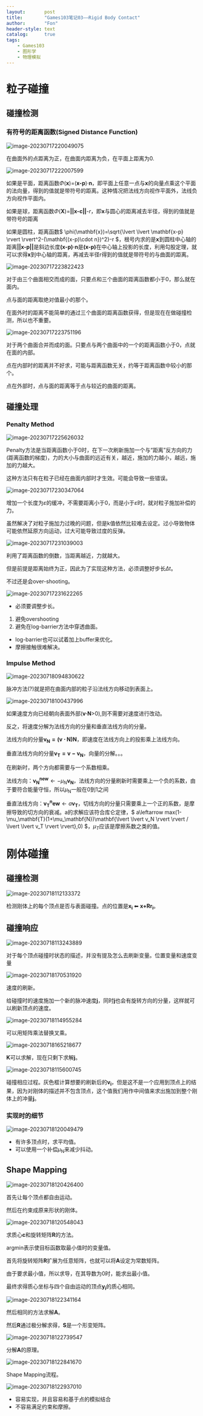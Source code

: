 ```yaml
---
layout:       post
title:        "Games103笔记03——Rigid Body Contact"
author:       "Fon"
header-style: text
catalog:      true
tags:
    - Games103
    - 图形学
    - 物理模拟
---
```




# 粒子碰撞

## 碰撞检测

### 有符号的距离函数(Signed Distance Function)

![image-20230717220049075](https://raw.githubusercontent.com/achmli/achmli.github.io/master/img/Games103/03/SDF.png)

在曲面外的点距离为正，在曲面内距离为负，在平面上距离为0.

![image-20230717222007599](https://raw.githubusercontent.com/achmli/achmli.github.io/master/img/Games103/03/SDFExample.png)

如果是平面，距离函数<em>Φ</em>(<strong>x</strong>)=(<strong>x-p</strong>)·<strong>n</strong>，即平面上任意一点与<strong>x</strong>的向量点乘这个平面的法向量，得到的值就是带符号的距离。这种情况把法线方向视作平面外，法线负方向视作平面内。

如果是球，距离函数<em>Φ</em>(<strong>X</strong>)=<strong>||x-c||</strong>-<em>r</em>，即<strong>x</strong>与圆心的距离减去半径，得到的值就是带符号的距离

如果是圆柱，距离函数$ \phi(\mathbf{x})=\sqrt{\lvert \lvert \mathbf{x-p} \rvert \rvert^2-(\mathbf{(x-p)\cdot n})^2}-r $，根号内求的是<strong>x</strong>到圆柱中心轴的距离<strong>||x-p||</strong>是斜边长度<strong>(x-p)·n</strong>是<strong>(x-p)</strong>在中心轴上投影的长度，利用勾股定理，就可以求得<strong>x</strong>到中心轴的距离，再减去半径r得到的值就是带符号的与曲面的距离。

![image-20230717223822423](https://raw.githubusercontent.com/achmli/achmli.github.io/master/img/Games103/03/Intersection.png)

对于由三个曲面相交而成的面，只要点和三个曲面的距离函数都小于0，那么就在面内。

点与面的距离取绝对值最小的那个。

在面外时的距离不能简单的通过三个曲面的距离函数获得，但是现在在做碰撞检测，所以也不重要。

![image-20230717223751196](https://raw.githubusercontent.com/achmli/achmli.github.io/master/img/Games103/03/Union.png)

对于两个曲面合并而成的面。只要点与两个曲面中的一个的距离函数小于0，点就在面的内部。

点在内部时的距离并不好求，可能与距离函数无关，约等于距离函数中较小的那个。

点在外部时，点与面的距离等于点与较近的曲面的距离。

## 碰撞处理

### Penalty Method

![image-20230717225626032](https://raw.githubusercontent.com/achmli/achmli.github.io/master/img/Games103/03/Quadratic.png)

Penalty方法是当距离函数小于0时，在下一次刷新施加一个与“距离”反方向的力(距离函数的梯度)，力的大小与曲面的远近有关，越近，施加的力越小，越远，施加的力越大。

这种方法只有在粒子已经在曲面内部时才生效。可能会导致一些错误。

![image-20230717230347064](https://raw.githubusercontent.com/achmli/achmli.github.io/master/img/Games103/03/QuadraticBuffer.png)

增加一个长度为<em>ε</em>的缓冲，不需要距离小于0，而是小于<em>ε</em>时，就对粒子施加补偿的力。

虽然解决了对粒子施加力过晚的问题，但是k值依然比较难去设定。过小导致物体可能依然延原方向运动，过大可能导致过度的反弹。

![image-20230717231039003](https://raw.githubusercontent.com/achmli/achmli.github.io/master/img/Games103/03/Penalty.png)

利用了距离函数的倒数，当距离越近，力就越大。

但是前提是距离始终为正，因此为了实现这种方法，必须调整好步长<em>Δt</em>。

不过还是会over-shooting。

![image-20230717231622265](https://raw.githubusercontent.com/achmli/achmli.github.io/master/img/Games103/03/Summary.png)

+ 必须要调整步长。

1. 避免overshooting
2. 避免在log-barrier方法中穿透曲面。

+ log-barrier也可以试着加上buffer来优化。
+ 摩擦接触很难解决。

### Impulse Method

![image-20230718094830622](https://raw.githubusercontent.com/achmli/achmli.github.io/master/img/Games103/03/Impulse.png)

脉冲方法(?)就是把在曲面内部的粒子沿法线方向移动到表面上。

![image-20230718100437996](https://raw.githubusercontent.com/achmli/achmli.github.io/master/img/Games103/03/Impulse2.png)

如果速度方向已经朝向表面外部(<strong>v·N</strong>>0),则不需要对速度进行改动。

反之，将速度分解为法线方向的分量和垂直法线方向的分量。

法线方向的分量$\mathbf{v_N=(v\cdot N)N}$，即速度在法线方向上的投影乘上法线方向。

垂直法线方向的分量$\mathbf{v_T=v-v_N}$，向量的分解。。。

在刷新时，两个方向都需要与一个系数相乘。

法线方向：$\mathbf{v_N^{new}}\leftarrow - \mu_N\mathbf{v_N}$，法线方向的分量刷新时需要乘上一个负的系数，由于要符合能量守恒，所以<em>μ</em><sub>N</sub>一般在0到1之间

垂直法线方向：$\mathbf{v_T^new}\leftarrow a\mathbf{v_T}$，切线方向的分量只需要乘上一个正的系数，是摩擦导致的切方向的衰减。a的求解应该符合库仑定律，$ a\leftarrow max(1-\mu\_\mathbf{T}(1+\mu\_\mathbf{N})\mathbf{\lvert \lvert v_N \rvert \rvert / \lvert \lvert v_T \rvert \rvert},0) $，<em>μ<sub>T</sub></em>应该是摩擦系数之类的值。

# 刚体碰撞

## 碰撞检测

![image-20230718112133372](https://raw.githubusercontent.com/achmli/achmli.github.io/master/img/Games103/03/CollisionDetect.png)

检测刚体上的每个顶点是否与表面碰撞。点的位置是<strong>x<sub>i</sub></strong> ⬅ <strong>x+Rr<sub>i</sub></strong>。

## 碰撞响应

![image-20230718113243889](https://raw.githubusercontent.com/achmli/achmli.github.io/master/img/Games103/03/CollisionResponse.png)

对于每个顶点碰撞时状态的描述，并没有提及怎么去刷新变量。位置变量和速度变量

![image-20230718170531920](https://raw.githubusercontent.com/achmli/achmli.github.io/master/img/Games103/03/CollisionResponse2.png)

速度的刷新。

给碰撞时的速度施加一个新的脉冲速度<strong>j</strong>，同时<strong>j</strong>也会有旋转方向的分量，这样就可以刷新顶点的速度。

![image-20230718114955284](https://raw.githubusercontent.com/achmli/achmli.github.io/master/img/Games103/03/MatrixProduct.png)

可以用矩阵乘法替换叉乘。

![image-20230718165218677](https://raw.githubusercontent.com/achmli/achmli.github.io/master/img/Games103/03/Response.png)

<strong>K</strong>可以求解，现在只剩下求解<strong>j</strong>。

![image-20230718115600745](https://raw.githubusercontent.com/achmli/achmli.github.io/master/img/Games103/03/Response2.png)

碰撞相应过程。灰色框计算想要的刷新后的<strong>v<sub>i</sub></strong>，但是这不是一个应用到顶点上的结果，因为对刚体的描述并不包含顶点，这个值我们用作中间值来求出施加到整个刚体上的冲量<strong>j</strong>。

### 实现时的细节

![image-20230718120049479](https://raw.githubusercontent.com/achmli/achmli.github.io/master/img/Games103/03/Details.png)

+ 有许多顶点时，求平均值。
+ 可以使用一个补偿<em>μ</em><sub>N</sub>来减少抖动。

## Shape Mapping

![image-20230718120426400](https://raw.githubusercontent.com/achmli/achmli.github.io/master/img/Games103/03/BasicIdea.png)

首先让每个顶点都自由运动。

然后在约束成原来形状的刚体。

![image-20230718120548043](https://raw.githubusercontent.com/achmli/achmli.github.io/master/img/Games103/03/MathFormula.png)

求质心<strong>c</strong>和旋转矩阵<strong>R</strong>的方法。

argmin表示使目标函数取最小值时的变量值。

首先将旋转矩阵<strong>R</strong>扩展为任意矩阵，也就可以将<strong>A</strong>设定为常数矩阵。

由于要求最小值，所以求导，在其导数为0时，能求出最小值。

最终求得质心坐标与四个自由运动的顶点<strong>y<sub>i</sub></strong>的质心相同。

![image-20230718122341164](https://raw.githubusercontent.com/achmli/achmli.github.io/master/img/Games103/03/MathFormulation.png)

然后相同的方法求解<strong>A</strong>。

然后<strong>R</strong>通过极分解求得，<strong>S</strong>是一个形变矩阵。

![image-20230718122739547](https://raw.githubusercontent.com/achmli/achmli.github.io/master/img/Games103/03/NoRussian.png)

分解<strong>A</strong>的原理。

![image-20230718122841670](https://raw.githubusercontent.com/achmli/achmli.github.io/master/img/Games103/03/ShapeMatch.png)

Shape Mapping流程。

![image-20230718122937010](https://raw.githubusercontent.com/achmli/achmli.github.io/master/img/Games103/03/ShapeMapping.png)

+ 容易实现，并且容易和基于点的模拟结合
+ 不容易满足约束和摩擦。